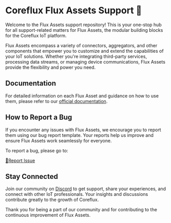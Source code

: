 # Coreflux Flux Assets Support 🔌

Welcome to the Flux Assets support repository! This is your one-stop hub for all support-related matters for Flux Assets, the modular building blocks for the Coreflux IoT platform.

Flux Assets encompass a variety of connectors, aggregators, and other components that empower you to customize and extend the capabilities of your IoT solutions. Whether you're integrating third-party services, processing data streams, or managing device communications, Flux Assets provide the flexibility and power you need.

## Documentation

For detailed information on each Flux Asset and guidance on how to use them, please refer to our [official documentation](https://docs.coreflux.org/flux-assets/).

## How to Report a Bug

If you encounter any issues with Flux Assets, we encourage you to report them using our bug report template. Your reports help us improve and ensure Flux Assets work seamlessly for everyone.

To report a bug, please go to:

[🐛Report Issue](https://github.com/CorefluxCommunity/Coreflux-fluxassets/issues/new/choose) 



## Stay Connected

Join our community on [Discord](https://discord.gg/A3pPrptNMm) to get support, share your experiences, and connect with other IoT professionals. Your insights and discussions contribute greatly to the growth of Coreflux.

Thank you for being a part of our community and for contributing to the continuous improvement of Flux Assets.

